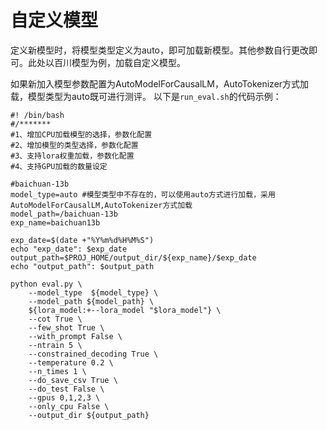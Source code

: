 # 自定义模型

定义新模型时，将模型类型定义为auto，即可加载新模型。其他参数自行更改即可。此处以百川模型为例，加载自定义模型。

如果新加入模型参数配置为AutoModelForCausalLM，AutoTokenizer方式加载，模型类型为auto既可进行测评。
以下是`run_eval.sh`的代码示例：

```text
#! /bin/bash
#/*******
#1、增加CPU加载模型的选择，参数化配置
#2、增加模型的类型选择，参数化配置
#3、支持lora权重加载，参数化配置
#4、支持GPU加载的数量设定

#baichuan-13b
model_type=auto #模型类型中不存在的，可以使用auto方式进行加载，采用AutoModelForCausalLM,AutoTokenizer方式加载
model_path=/baichuan-13b
exp_name=baichuan13b

exp_date=$(date +"%Y%m%d%H%M%S")
echo "exp_date": $exp_date
output_path=$PROJ_HOME/output_dir/${exp_name}/$exp_date
echo "output_path": $output_path

python eval.py \
    --model_type  ${model_type} \
    --model_path ${model_path} \
    ${lora_model:+--lora_model "$lora_model"} \
    --cot True \
    --few_shot True \
    --with_prompt False \
    --ntrain 5 \
    --constrained_decoding True \
    --temperature 0.2 \
    --n_times 1 \
    --do_save_csv True \
    --do_test False \
    --gpus 0,1,2,3 \
    --only_cpu False \
    --output_dir ${output_path}
```
